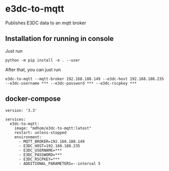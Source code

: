 # e3dc-to-mqtt
Publishes E3DC data to an mqtt broker

## Installation for running in console
Just run 

`python -m pip install -e . --user`

 After that, you can just run
 
 `e3dc-to-mqtt --mqtt-broker 192.168.188.149 --e3dc-host 192.168.188.235 --e3dc-username *** --e3dc-password *** --e3dc-rscpkey ***`

## docker-compose
```
version: '3.3'

services:
  e3dc-to-mqtt:
    image: "mdhom/e3dc-to-mqtt:latest"
    restart: unless-stopped
    environment:
      - MQTT_BROKER=192.168.188.149
      - E3DC_HOST=192.168.188.235
      - E3DC_USERNAME=***
      - E3DC_PASSWORD=***
      - E3DC_RSCPKEY=***
      - ADDITIONAL_PARAMETERS=--interval 5

```